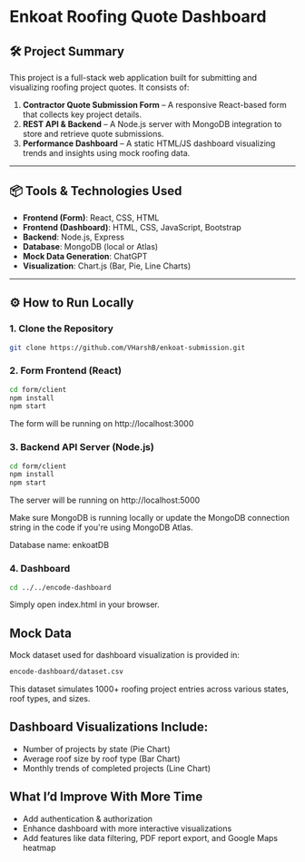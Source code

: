 # Enkoat Roofing Quote Dashboard

## 🛠️ Project Summary

This project is a full-stack web application built for submitting and visualizing roofing project quotes. It consists of:

1. **Contractor Quote Submission Form** – A responsive React-based form that collects key project details.
2. **REST API & Backend** – A Node.js server with MongoDB integration to store and retrieve quote submissions.
3. **Performance Dashboard** – A static HTML/JS dashboard visualizing trends and insights using mock roofing data.

---

## 📦 Tools & Technologies Used

- **Frontend (Form)**: React, CSS, HTML
- **Frontend (Dashboard)**: HTML, CSS, JavaScript, Bootstrap
- **Backend**: Node.js, Express
- **Database**: MongoDB (local or Atlas)
- **Mock Data Generation**: ChatGPT
- **Visualization**: Chart.js (Bar, Pie, Line Charts)

---

## ⚙️ How to Run Locally

### 1. Clone the Repository

```bash
git clone https://github.com/VHarshB/enkoat-submission.git
```

### 2. Form Frontend (React)

```bash
cd form/client
npm install
npm start
```
The form will be running on http://localhost:3000

### 3. Backend API Server (Node.js)

```bash
cd form/client
npm install
npm start
```
The server will be running on http://localhost:5000

Make sure MongoDB is running locally or update the MongoDB connection string in the code if you're using MongoDB Atlas.

Database name: enkoatDB

### 4. Dashboard

```bash
cd ../../encode-dashboard
```

Simply open index.html in your browser.

##  Mock Data

Mock dataset used for dashboard visualization is provided in:
```bash
encode-dashboard/dataset.csv
```
This dataset simulates 1000+ roofing project entries across various states, roof types, and sizes.

## Dashboard Visualizations Include:
- Number of projects by state (Pie Chart)
- Average roof size by roof type (Bar Chart)
- Monthly trends of completed projects (Line Chart)

## What I’d Improve With More Time
- Add authentication & authorization
- Enhance dashboard with more interactive visualizations
- Add features like data filtering, PDF report export, and Google Maps heatmap